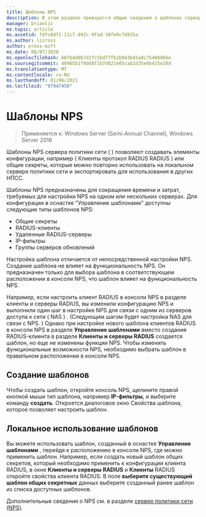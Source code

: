 ```yaml
---
title: Шаблоны NPS
description: В этом разделе приводятся общие сведения о шаблонах серверов политики сети в Windows Server 2016.
manager: brianlic
ms.topic: article
ms.assetid: fdfc0df1-21c7-492c-9fad-38fe9c7d935a
ms.author: lizross
author: eross-msft
ms.date: 08/07/2020
ms.openlocfilehash: 66fb4d0b7d2fc5bd77fb1b943b45a8c75408866e
ms.sourcegitcommit: 40905b1f9d68f1b7d821e05cab2d35e9b425e38d
ms.translationtype: MT
ms.contentlocale: ru-RU
ms.lasthandoff: 01/06/2021
ms.locfileid: "97947450"
---
```

# <a name="nps-templates"></a>Шаблоны NPS

>Применяется к: Windows Server (Semi-Annual Channel), Windows Server 2016

Шаблоны NPS сервера политики сети \( \) позволяют создавать элементы конфигурации, например \( Клиенты протокол RADIUS RADIUS \) или общие секреты, которые можно повторно использовать на локальном сервере политики сети и экспортировать для использования в других НПСС.

Шаблоны NPS предназначены для сокращения времени и затрат, требуемых для настройки NPS на одном или нескольких серверах. Для конфигурации в оснастке "Управление шаблонами" доступны следующие типы шаблонов NPS:

- Общие секреты
- RADIUS-клиенты
- Удаленные RADIUS-серверы
- IP-фильтры
- Группы серверов обновлений

Настройка шаблона отличается от непосредственной настройки NPS. Создание шаблона не влияет на функциональность NPS. Он предназначен только для выбора шаблона в соответствующем расположении в консоли NPS, что шаблон влияет на функциональность NPS.

Например, если настроить клиент RADIUS в консоли NPS в разделе клиенты и серверы RADIUS, вы изменили конфигурацию NPS и выполнили один шаг в настройке NPS для связи с одним из серверов доступа к сети \( NAS \) . \(Следующим шагом будет настройка NAS для связи с NPS. \) Однако при настройке нового шаблона клиентов RADIUS в консоли NPS в разделе **Управление шаблонами** вместо создания RADIUS-клиента в разделе **Клиенты и серверы RADIUS** создается шаблон, но еще не изменены функции NPS. Чтобы изменить функциональные возможности NPS, необходимо выбрать шаблон в правильном расположении в консоли NPS.

## <a name="creating-templates"></a>Создание шаблонов

Чтобы создать шаблон, откройте консоль NPS, щелкните правой кнопкой мыши тип шаблона, например **IP-фильтры**, и выберите команду **создать**. Откроется диалоговое окно Свойства шаблона, которое позволяет настроить шаблон.

## <a name="using-templates-locally"></a>Локальное использование шаблонов

Вы можете использовать шаблон, созданный в оснастке **Управление шаблонами** , перейдя к расположению в консоли NPS, где можно применить шаблон. Например, если создать новый шаблон общих секретов, который необходимо применить к конфигурации клиента RADIUS, в окне **Клиенты и серверы RADIUS** и **Клиенты** RADIUS откройте свойства клиента RADIUS. В поле **выберите существующий шаблон общих секретных** данных выберите созданный ранее шаблон из списка доступных шаблонов.

Дополнительные сведения о NPS см. в разделе [сервер политики сети (NPS)](nps-top.md).
